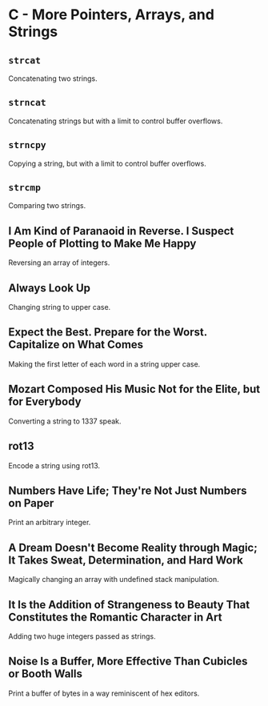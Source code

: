 # C - More Pointers, Arrays, and Strings

## `strcat`
Concatenating two strings.

## `strncat`
Concatenating strings but with a limit to control buffer overflows.

## `strncpy`
Copying a string, but with a limit to control buffer overflows.

## `strcmp`
Comparing two strings.

## I Am Kind of Paranaoid in Reverse. I Suspect People of Plotting to Make Me Happy
Reversing an array of integers.

## Always Look Up
Changing string to upper case.

## Expect the Best. Prepare for the Worst. Capitalize on What Comes
Making the first letter of each word in a string upper case.

## Mozart Composed His Music Not for the Elite, but for Everybody
Converting a string to 1337 speak.

## rot13
Encode a string using rot13.

## Numbers Have Life; They're Not Just Numbers on Paper
Print an arbitrary integer.

## A Dream Doesn't Become Reality through Magic; It Takes Sweat, Determination, and Hard Work
Magically changing an array with undefined stack manipulation.

## It Is the Addition of Strangeness to Beauty That Constitutes the Romantic Character in Art
Adding two huge integers passed as strings.

## Noise Is a Buffer, More Effective Than Cubicles or Booth Walls
Print a buffer of bytes in a way reminiscent of hex editors.
